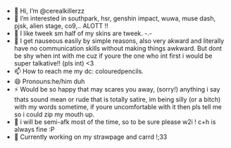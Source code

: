 - 👋 Hi, I’m @cerealkillerzz
- 👀 I’m interested in southpark, hsr, genshin impact, wuwa, muse dash, pjsk, alien stage, co9,.. ALOTT !!
- 🌱 I like tweek sm half of my skins are tweek. -.-
- 💞️ I get nauseous easily by simple reasons, also very akward and literally have no communication skills without making things awkward. But dont be shy when int with me cuz if youre the one who int first i would be super talkative!! (pls int) <3
- 📫 How to reach me my dc: colouredpencils.
- 😄 Pronouns:he/him duh
- ⚡ Would be so happy that may scares you away, (sorry!) anything i say thats sound mean or rude that is totally satire, im being silly (or a bitch) with my words sometime, if youre uncomfortable with it then pls tell me so i could zip my mouth up.
- 🍬 i will be semi-afk most of the time, so to be sure please w2i ! c+h is always fine :P
- 📎 Currently working on my strawpage and carrd !;33

<!---
cerealkillerzz/cerealkillerzz is a ✨ special ✨ repository because its `README.md` (this file) appears on your GitHub profile.
You can click the Preview link to take a look at your changes.
--->
